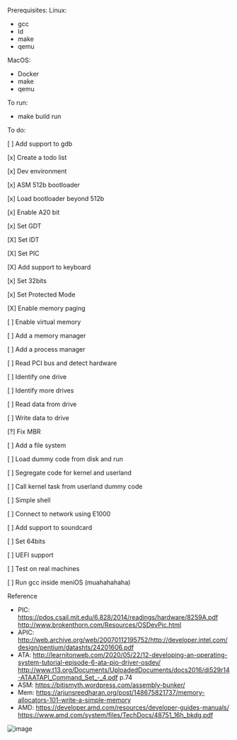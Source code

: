 Prerequisites:
  Linux:
  - gcc
  - ld
  - make
  - qemu

  MacOS:
  - Docker
  - make
  - qemu

To run:
 - make build run

To do:

  [ ] Add support to gdb

  [x] Create a todo list

  [x] Dev environment

  [x] ASM 512b bootloader

  [x] Load bootloader beyond 512b

  [x] Enable A20 bit

  [x] Set GDT

  [X] Set IDT

  [X] Set PIC

  [X] Add support to keyboard
  
  [x] Set 32bits

  [x] Set Protected Mode

  [X] Enable memory paging

  [ ] Enable virtual memory

  [ ] Add a memory manager

  [ ] Add a process manager

  [ ] Read PCI bus and detect hardware

  [ ] Identify one drive

  [ ] Identify more drives

  [ ] Read data from drive

  [ ] Write data to drive

  [?] Fix MBR

  [ ] Add a file system

  [ ] Load dummy code from disk and run

  [ ] Segregate code for kernel and userland

  [ ] Call kernel task from userland dummy code

  [ ] Simple shell

  [ ] Connect to network using E1000

  [ ] Add support to soundcard

  [ ] Set 64bits

  [ ] UEFI support

  [ ] Test on real machines

  [ ] Run gcc inside meniOS (muahahahaha)

Reference
  - PIC:  https://pdos.csail.mit.edu/6.828/2014/readings/hardware/8259A.pdf
          http://www.brokenthorn.com/Resources/OSDevPic.html
  - APIC: http://web.archive.org/web/20070112195752/http://developer.intel.com/design/pentium/datashts/24201606.pdf
  - ATA:  http://learnitonweb.com/2020/05/22/12-developing-an-operating-system-tutorial-episode-6-ata-pio-driver-osdev/
          http://www.t13.org/Documents/UploadedDocuments/docs2016/di529r14-ATAATAPI_Command_Set_-_4.pdf p.74
  - ASM:  https://bitismyth.wordpress.com/assembly-bunker/
  - Mem:  https://arjunsreedharan.org/post/148675821737/memory-allocators-101-write-a-simple-memory
  - AMD:  https://developer.amd.com/resources/developer-guides-manuals/
          https://www.amd.com/system/files/TechDocs/48751_16h_bkdg.pdf

![image](https://user-images.githubusercontent.com/32979/212723683-73387eaf-4a48-4193-83b6-5ec155360a50.png)
